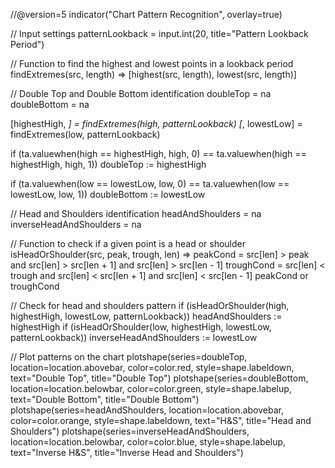 //@version=5
indicator("Chart Pattern Recognition", overlay=true)

// Input settings
patternLookback = input.int(20, title="Pattern Lookback Period")

// Function to find the highest and lowest points in a lookback period
findExtremes(src, length) =>
    [highest(src, length), lowest(src, length)]

// Double Top and Double Bottom identification
doubleTop = na
doubleBottom = na

[highestHigh, _] = findExtremes(high, patternLookback)
[_, lowestLow] = findExtremes(low, patternLookback)

if (ta.valuewhen(high == highestHigh, high, 0) == ta.valuewhen(high == highestHigh, high, 1))
    doubleTop := highestHigh

if (ta.valuewhen(low == lowestLow, low, 0) == ta.valuewhen(low == lowestLow, low, 1))
    doubleBottom := lowestLow

// Head and Shoulders identification
headAndShoulders = na
inverseHeadAndShoulders = na

// Function to check if a given point is a head or shoulder
isHeadOrShoulder(src, peak, trough, len) =>
    peakCond = src[len] > peak and src[len] > src[len + 1] and src[len] > src[len - 1]
    troughCond = src[len] < trough and src[len] < src[len + 1] and src[len] < src[len - 1]
    peakCond or troughCond

// Check for head and shoulders pattern
if (isHeadOrShoulder(high, highestHigh, lowestLow, patternLookback))
    headAndShoulders := highestHigh
if (isHeadOrShoulder(low, highestHigh, lowestLow, patternLookback))
    inverseHeadAndShoulders := lowestLow

// Plot patterns on the chart
plotshape(series=doubleTop, location=location.abovebar, color=color.red, style=shape.labeldown, text="Double Top", title="Double Top")
plotshape(series=doubleBottom, location=location.belowbar, color=color.green, style=shape.labelup, text="Double Bottom", title="Double Bottom")
plotshape(series=headAndShoulders, location=location.abovebar, color=color.orange, style=shape.labeldown, text="H&S", title="Head and Shoulders")
plotshape(series=inverseHeadAndShoulders, location=location.belowbar, color=color.blue, style=shape.labelup, text="Inverse H&S", title="Inverse Head and Shoulders")

<!---
Isurudildhan/Isurudildhan is a ✨ special ✨ repository because its `README.md` (this file) appears on your GitHub profile.
You can click the Preview link to take a look at your changes.
--->
